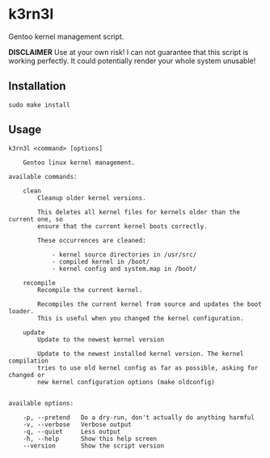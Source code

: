 # k3rn3l

Gentoo kernel management script.

**DISCLAIMER** Use at your own risk! I can not guarantee that this script is 
working perfectly. It could potentially render your whole system unusable!


## Installation

```
sudo make install
```

## Usage

```
k3rn3l <command> [options]

    Gentoo linux kernel management.

available commands:

    clean
        Cleanup older kernel versions.

        This deletes all kernel files for kernels older than the current one, so
        ensure that the current kernel boots correctly.

        These occurrences are cleaned:

            - kernel source directories in /usr/src/
            - compiled kernel in /boot/
            - kernel config and system.map in /boot/

    recompile
        Recompile the current kernel.

        Recompiles the current kernel from source and updates the boot loader.
        This is useful when you changed the kernel configuration.

    update
        Update to the newest kernel version

        Update to the newest installed kernel version. The kernel compilation
        tries to use old kernel config as far as possible, asking for changed or
        new kernel configuration options (make oldconfig)


available options:

    -p, --pretend   Do a dry-run, don't actually do anything harmful
    -v, --verbose   Verbose output
    -q, --quiet     Less output
    -h, --help      Show this help screen
    --version       Show the script version
```
